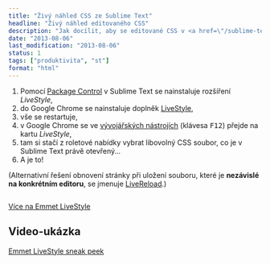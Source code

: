 ```yaml
---
title: "Živý náhled CSS ze Sublime Text"
headline: "Živý náhled editovaného CSS"
description: "Jak docílit, aby se editované CSS v <a href=\"/sublime-text\">Sublime Text</a> editoru v reálném čase aplikovalo v prohlížeči."
date: "2013-08-06"
last_modification: "2013-08-06"
status: 1
tags: ["produktivita", "st"]
format: "html"
---
```


<ol>
  <li>Pomocí <a href="/pluginy-sublime-text">Package Control</a> v Sublime Text se nainstaluje rozšíření <i>LiveStyle</i>,</li>
  <li>do Google Chrome se nainstaluje doplněk <a href="https://chrome.google.com/webstore/detail/emmet-livestyle/diebikgmpmeppiilkaijjbdgciafajmg">LiveStyle</a>,</li>
  <li>vše se restartuje,</li>
  <li>v Google Chrome se ve <a href="/vyvojarske-nastroje#chrome">vývojářských nástrojích</a> (klávesa <kbd>F12</kbd>) přejde na kartu <i>LiveStyle</i>,</li>
  <li>tam si stačí z roletové nabídky vybrat libovolný CSS soubor, co je v Sublime Text právě otevřený…</li>
  <li>A je to!</li>
</ol>

<p>(Alternativní řešení obnovení stránky při uložení souboru, které je <b>nezávislé na konkrétním editoru</b>, se jmenuje <a href="/livereload">LiveReload</a>.)</p>

<img src="/files/zivy-nahled-css/nahled.png" alt="" class="border">

<p><a href="http://livestyle.emmet.io/" class="button">Více na Emmet LiveStyle</a></p>

<h2>Video-ukázka</h2>
<a href="http://www.youtube.com/watch?v=iQLhGbkupS4" class="yt">Emmet LiveStyle sneak peek</a>